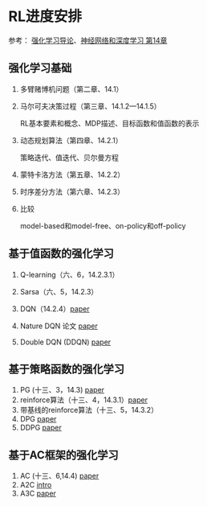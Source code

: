 # RL进度安排

参考： [强化学习导论](./reading/reinforcement%20learning%20introduction.pdf)、[神经网络和深度学习 第14章](./reading/神经网络与深度学习.pdf)

## 强化学习基础

1. 多臂赌博机问题（第二章、14.1）

1. 马尔可夫决策过程（第三章、14.1.2—14.1.5）

   RL基本要素和概念、MDP描述、目标函数和值函数的表示

2. 动态规划算法（第四章、14.2.1）

   策略迭代、值迭代、贝尔曼方程

3. 蒙特卡洛方法（第五章、14.2.2）

4. 时序差分方法（第六章、14.2.3）

5. 比较

   model-based和model-free、on-policy和off-policy

## 基于值函数的强化学习

1. Q-learning（六、6，14.2.3.1）

2. Sarsa（六、5，14.2.3）

3. DQN（14.2.4）[paper](./reading/Playing%20Atati%20with%20Deep%20Reinforcement%20Learning.pdf)
4. Nature DQN 论文  [paper](./reading/Human-level%20Control%20Through%20Deep%20Reinforcement%20Learning.pdf)
5. Double DQN (DDQN)  [paper](./reading/Deep_Reinforcement_Learning_with_Double_Q-learning.pdf)

## 基于策略函数的强化学习

1. PG (十三、3，14.3)  [paper](./reading/Policy_Gradient_Methods_for_Reinforcement_Learning.pdf)
2. reinforce算法（十三、4，14.3.1）[paper](./reading/Simple%20statistical%20gradientfollowing%20algorithms%20for%20connectionist%20reinforcement%20learning.pdf)
3. 带基线的reinforce算法（十三、5，14.3.2）
4. DPG [paper](./reading/Deterministic%20Policy%20Gradient%20Algorithms.pdf)
5. DDPG  [paper](./reading/DDPG-Continuous%20control%20with%20deep%20reinforcement%20learning.pdf)

## 基于AC框架的强化学习

1. AC (十三、6,14.4)  [paper](./reading/Policy_Gradient_Methods_for_Reinforcement_Learning.pdf)
2. A2C  [intro](https://openai.com/blog/baselines-acktr-a2c/)
3. A3C  [paper](./Asynchronous%20Methods%20for%20Deep%20Reinforcement%20Learning.pdf)

